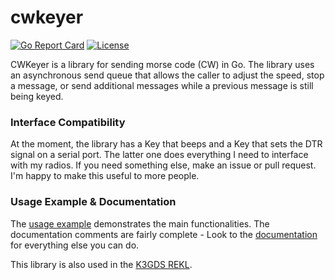 # **cwkeyer**

[![Go Report Card](https://goreportcard.com/badge/github.com/scottmcleodjr/cwkeyer)](https://goreportcard.com/report/github.com/scottmcleodjr/cwkeyer)
[![License](https://img.shields.io/badge/License-BSD_2--Clause-blue.svg)](LICENSE)

CWKeyer is a library for sending morse code (CW) in Go.  The library uses an asynchronous send queue that allows the caller to adjust the speed, stop a message, or send additional messages while a previous message is still being keyed.

### **Interface Compatibility**

At the moment, the library has a Key that beeps and a Key that sets the DTR signal on a serial port.  The latter one does everything I need to interface with my radios.  If you need something else, make an issue or pull request.  I'm happy to make this useful to more people.


### **Usage Example & Documentation**

The [usage example](cmd/usage_example/app.go) demonstrates the main functionalities.  The documentation comments are fairly complete - Look to the [documentation](https://pkg.go.dev/github.com/scottmcleodjr/cwkeyer) for everything else you can do.

This library is also used in the [K3GDS REKL](https://github.com/scottmcleodjr/rekl).